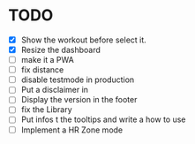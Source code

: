 # TODO

- [x] Show the workout before select it.
- [x] Resize the dashboard
- [ ] make it a PWA
- [ ] fix distance
- [ ] disable testmode in production
- [ ] Put a disclaimer in
- [ ] Display the version in the footer
- [ ] fix the Library
- [ ] Put infos t the tooltips and write a how to use
- [ ] Implement a HR Zone mode